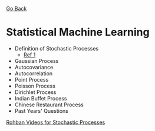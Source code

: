 [Go Back](https://github.com/arm-on/plan/blob/main/README.md)
# Statistical Machine Learning
- Definition of Stochastic Processes 
    - [Ref 1](https://github.com/arm-on/plan/blob/main/materials/stochastic-process-definition)
- Gaussian Process
- Autocovariance
- Autocorrelation
- Point Process
- Poisson Process
- Dirichlet Process
- Indian Buffet Process
- Chinese Restaurant Process
- Past Years' Questions

[Rohban Videos for Stochastic Processes](https://www.aparat.com/playlist/1007391)